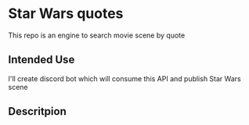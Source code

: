 # Star Wars quotes

This repo is an engine to search movie scene by quote

## Intended Use

I'll create discord bot which will consume this API and publish Star Wars scene

## Descritpion
